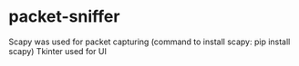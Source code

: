 # packet-sniffer

Scapy was used for packet capturing (command to install scapy: pip install scapy)
Tkinter used for UI

